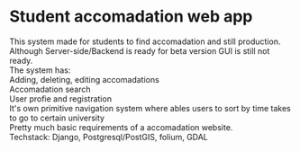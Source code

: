 # Student accomadation web app
This system made for students to find accomadation and still production.<br>
Although Server-side/Backend is ready for beta version GUI is still not ready.<br>
The system has:<br>
              Adding, deleting, editing accomadations<br>
              Accomadation search<br>
              User profie and registration <br>
              It's own primitive navigation system where ables users to sort by time takes to go to certain university<br>
              Pretty much basic requirements of a accomadation website.<br>
Techstack: Django, Postgresql/PostGIS, folium, GDAL
